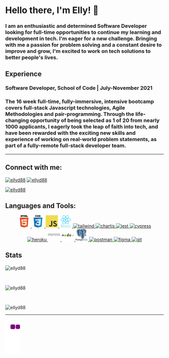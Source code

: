 <h1> Hello there, I'm Elly! 👋</h1>
<h3> I am an enthusiastic and determined Software Developer looking for full-time opportunities to continue my learning and development in tech. I'm eager for a new challenge. Bringing with me a passion for problem solving and a constant desire to improve and grow, I'm excited to work on tech solutions to better people's lives.</h3>
<h2>Experience</h2>
<h3>Software Developer, School of Code | July-November 2021</h3>
    
<h3>The 16 week full-time, fully-immersive, intensive bootcamp covers full-stack Javascript technologies, Agile Methodologies and pair-programming.
Through the life-changing opportunity of being selected as 1 of 20 from nearly 1000 applicants, I eagerly took the leap of faith into tech, and have been rewarded with the exciting new skills and experience of working on real-world problem statements, as part of a fully-remote full-stack developer team.</h3>

---

<h2 align="left">Connect with me:</h2>
<p align="left">
<a href="https://twitter.com/ellyd88" target="blank"><img align="center" src="https://raw.githubusercontent.com/rahuldkjain/github-profile-readme-generator/master/src/images/icons/Social/twitter.svg" alt="ellyd88" height="30" width="40" /></a>
<a href="https://linkedin.com/in/elly-durrant" target="blank"><img align="center" src="https://raw.githubusercontent.com/rahuldkjain/github-profile-readme-generator/master/src/images/icons/Social/linked-in-alt.svg" alt="ellyd88" height="30" width="40" /></a>
</p>
<p align="left"> <a href="https://twitter.com/ellyd88" target="blank"><img src="https://img.shields.io/twitter/follow/ellyd88?logo=twitter&style=for-the-badge" alt="ellyd88" /></a> </p>

<h2 align="left">Languages and Tools:</h2>
<p align="center">
    <a href="https://www.w3.org/html/" target="_blank" rel="noreferrer"> <img src="https://raw.githubusercontent.com/devicons/devicon/master/icons/html5/html5-original-wordmark.svg" alt="html5" width="40" height="40"/> </a>
    <a href="https://www.w3schools.com/css/" target="_blank" rel="noreferrer"> <img src="https://raw.githubusercontent.com/devicons/devicon/master/icons/css3/css3-original-wordmark.svg" alt="css3" width="40" height="40"/> </a>
    <a href="https://developer.mozilla.org/en-US/docs/Web/JavaScript" target="_blank" rel="noreferrer"> <img src="https://raw.githubusercontent.com/devicons/devicon/master/icons/javascript/javascript-original.svg" alt="javascript" width="40" height="40"/> </a>
    <a href="https://reactjs.org/" target="_blank" rel="noreferrer"> <img src="https://raw.githubusercontent.com/devicons/devicon/master/icons/react/react-original-wordmark.svg" alt="react" width="40" height="40"/> </a>
    <a href="https://tailwindcss.com/" target="_blank" rel="noreferrer"> <img src="https://www.vectorlogo.zone/logos/tailwindcss/tailwindcss-icon.svg" alt="tailwind" width="40" height="40"/>
    <a href="https://www.chartjs.org" target="_blank" rel="noreferrer"> <img src="https://www.chartjs.org/media/logo-title.svg" alt="chartjs" width="40" height="40"/> </a>
    <a href="https://jestjs.io" target="_blank" rel="noreferrer"> <img src="https://www.vectorlogo.zone/logos/jestjsio/jestjsio-icon.svg" alt="jest" width="40" height="40"/> </a>
    <a href="https://www.cypress.io" target="_blank" rel="noreferrer"> <img src="https://raw.githubusercontent.com/simple-icons/simple-icons/6e46ec1fc23b60c8fd0d2f2ff46db82e16dbd75f/icons/cypress.svg" alt="cypress" width="40" height="40"/> </a>
        </br>
    <a href="https://heroku.com" target="_blank" rel="noreferrer"> <img src="https://www.vectorlogo.zone/logos/heroku/heroku-icon.svg" alt="heroku" width="40" height="40"/> </a>
    <a href="https://expressjs.com" target="_blank" rel="noreferrer"> <img src="https://raw.githubusercontent.com/devicons/devicon/master/icons/express/express-original-wordmark.svg" alt="express" width="40" height="40"/> </a>
    <a href="https://nodejs.org" target="_blank" rel="noreferrer"> <img src="https://raw.githubusercontent.com/devicons/devicon/master/icons/nodejs/nodejs-original-wordmark.svg" alt="nodejs" width="40" height="40"/> </a>
    <a href="https://www.postgresql.org" target="_blank" rel="noreferrer"> <img src="https://raw.githubusercontent.com/devicons/devicon/master/icons/postgresql/postgresql-original-wordmark.svg" alt="postgresql" width="40" height="40"/> </a>
    <a href="https://postman.com" target="_blank" rel="noreferrer"> <img src="https://www.vectorlogo.zone/logos/getpostman/getpostman-icon.svg" alt="postman" width="40" height="40"/> </a>
    <a href="https://www.figma.com/" target="_blank" rel="noreferrer"> <img src="https://www.vectorlogo.zone/logos/figma/figma-icon.svg" alt="figma" width="40" height="40"/> </a>
    <a href="https://git-scm.com/" target="_blank" rel="noreferrer"> <img src="https://www.vectorlogo.zone/logos/git-scm/git-scm-icon.svg" alt="git" width="40" height="40"/> </a>
</p>


<h2>Stats</h2>
<p><img align="center" src="https://github-readme-stats.vercel.app/api/top-langs?username=ellyd88&show_icons=true&locale=en&layout=compact" alt="ellyd88" /></p>
</br>


<p><img align="center" src="https://github-readme-streak-stats.herokuapp.com/?user=ellyd88&" alt="ellyd88" /></p>
</br>
<p align="left"> <img src="https://komarev.com/ghpvc/?username=ellyd88&label=Profile%20views&color=0e75b6&style=flat" alt="ellyd88" /> </p>

---

![snake gif](https://github.com/ellyd88/ellyd88/blob/output/github-contribution-grid-snake.gif)

<!--
**ellyd88/ellyd88** is a ✨ _special_ ✨ repository because its `README.md` (this file) appears on your GitHub profile.

Here are some ideas to get you started:

- 🔭 I’m currently working on ...
- 🌱 I’m currently learning ...
- 👯 I’m looking to collaborate on ...
- 🤔 I’m looking for help with ...
- 💬 Ask me about ...
- 📫 How to reach me: ...
- 😄 Pronouns: ...
- ⚡ Fun fact: ...
-->
